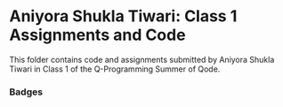 # Aniyora Shukla Tiwari: Class 1 Assignments and Code
This folder contains code and assignments submitted by Aniyora Shukla Tiwari in Class 1 of the Q-Programming Summer of Qode.
### Badges